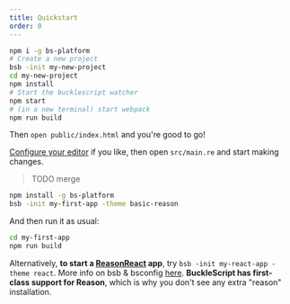 ```yaml
---
title: Quickstart
order: 0
---
```


```bash
npm i -g bs-platform
# Create a new project
bsb -init my-new-project
cd my-new-project
npm install
# Start the bucklescript watcher
npm start
# (in a new terminal) start webpack
npm run build
```
Then `open public/index.html` and you're good to go!

[Configure your editor](/guide/editors) if you like, then open `src/main.re` and start making changes.

> TODO merge

```sh
npm install -g bs-platform
bsb -init my-first-app -theme basic-reason
```
And then run it as usual:
```sh
cd my-first-app
npm run build
```
Alternatively, **to start a [ReasonReact](https://reasonml.github.io/reason-react/gettingStarted.html) app**, try `bsb -init my-react-app -theme react`.
More info on bsb & bsconfig [here](http://bucklescript.github.io/bucklescript/Manual.html#_bucklescript_build_system_code_bsb_code).
**BuckleScript has first-class support for Reason**, which is why you don't see any extra "reason" installation.
